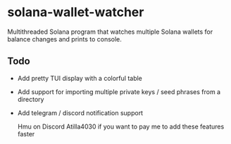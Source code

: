 # solana-wallet-watcher

Multithreaded Solana program that watches multiple Solana wallets for balance changes and prints to console.

## Todo

- Add pretty TUI display with a colorful table
- Add support for importing multiple private keys / seed phrases from a directory
- Add telegram / discord notification support

  Hmu on Discord Atilla4030 if you want to pay me to add these features faster
